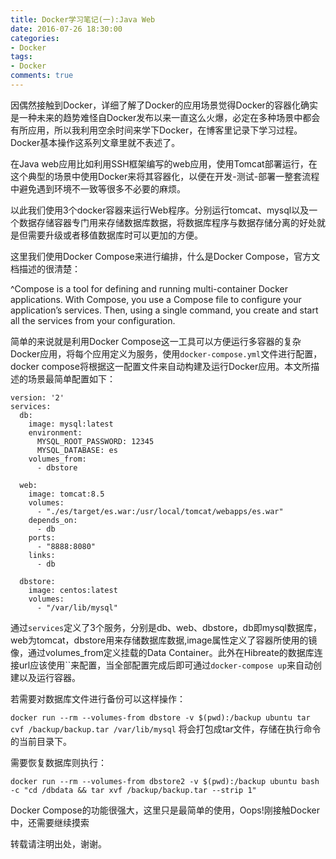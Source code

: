 ```yaml
---
title: Docker学习笔记(一):Java Web
date: 2016-07-26 18:30:00
categories:
- Docker
tags:
- Docker
comments: true
---
```

因偶然接触到Docker，详细了解了Docker的应用场景觉得Docker的容器化确实是一种未来的趋势难怪自Docker发布以来一直这么火爆，必定在多种场景中都会有所应用，所以我利用空余时间来学下Docker，在博客里记录下学习过程。Docker基本操作这系列文章里就不表述了。

在Java web应用比如利用SSH框架编写的web应用，使用Tomcat部署运行，在这个典型的场景中使用Docker来将其容器化，以便在开发-测试-部署一整套流程中避免遇到环境不一致等很多不必要的麻烦。

以此我们使用3个docker容器来运行Web程序。分别运行tomcat、mysql以及一个数据存储容器专门用来存储数据库数据，将数据库程序与数据存储分离的好处就是但需要升级或者移值数据库时可以更加的方便。

这里我们使用Docker Compose来进行编排，什么是Docker Compose，官方文档描述的很清楚：
<!-- more -->
^Compose is a tool for defining and running multi-container Docker applications. With Compose, you use a Compose file to configure your application’s services. Then, using a single command, you create and start all the services from your configuration. 

简单的来说就是利用Docker Compose这一工具可以方便运行多容器的复杂Docker应用，将每个应用定义为服务，使用`docker-compose.yml`文件进行配置，docker compose将根据这一配置文件来自动构建及运行Docker应用。本文所描述的场景最简单配置如下：

``` YMAL
version: '2'
services:
  db:
    image: mysql:latest
    environment:
      MYSQL_ROOT_PASSWORD: 12345
      MYSQL_DATABASE: es
    volumes_from: 
      - dbstore

  web:
    image: tomcat:8.5
    volumes: 
      - "./es/target/es.war:/usr/local/tomcat/webapps/es.war"
    depends_on:
      - db
    ports:
      - "8888:8080"
    links:
      - db

  dbstore:
    image: centos:latest
    volumes:
      - "/var/lib/mysql"
```
通过`services`定义了3个服务，分别是db、web、dbstore，db即mysql数据库，web为tomcat，dbstore用来存储数据库数据,image属性定义了容器所使用的镜像，通过volumes_from定义挂载的Data Container。此外在Hibreate的数据库连接url应该使用``来配置，当全部配置完成后即可通过`docker-compose up`来自动创建以及运行容器。

若需要对数据库文件进行备份可以这样操作：

`docker run --rm --volumes-from dbstore -v $(pwd):/backup ubuntu tar cvf /backup/backup.tar /var/lib/mysql`
将会打包成tar文件，存储在执行命令的当前目录下。

需要恢复数据库则执行：

`docker run --rm --volumes-from dbstore2 -v $(pwd):/backup ubuntu bash -c "cd /dbdata && tar xvf /backup/backup.tar --strip 1"`

Docker Compose的功能很强大，这里只是最简单的使用，Oops!刚接触Docker中，还需要继续摸索



转载请注明出处，谢谢。

